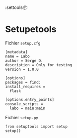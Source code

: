:settools:package:

# Setupetools

Fichier `setup.cfg`

<!---->

    [metadata]
    name = Labo
    author = Serge D.
    description = Only for testing
    version = 1.0.0

    [options]
    packages = find:
    install_requires = 
      flask

    [options.entry_points]
    console_scripts = 
      labo = main:main
      
      
Fichier `setup.py`

<!---->

    from setuptools import setup
    setup()
